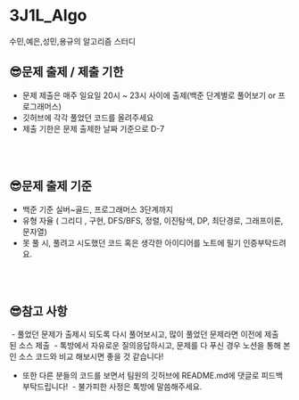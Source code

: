 # 3J1L_Algo
수민,예은,성민,용규의 알고리즘 스터디 




## 😎문제 출제 / 제출 기한
- 문제 제출은 매주 일요일 20시 ~ 23시 사이에 출제(백준 단계별로 풀어보기 or 프로그래머스)
- 깃허브에 각각 풀었던 코드를 올려주세요
- 제출 기한은 문제 출제한 날짜 기준으로 D-7

<br />
<br />

## 😎문제 출제 기준
- 백준 기준 실버~골드, 프로그래머스 3단계까지
- 유형 자율 ( 그리디 , 구현, DFS/BFS, 정렬, 이진탐색, DP, 최단경로, 그래프이론, 문자열)
- 못 풀 시, 풀려고 시도했던 코드 혹은 생각한 아이디어를 노트에 필기 인증부탁드려요.

<br />
<br />


## 😎참고 사항
 - 풀었던 문제가 출제시 되도록 다시 풀어보시고, 많이 풀었던 문제라면 이전에 제출된 소스 제출
 - 톡방에서 자유로운 질의응답하시고, 문제를 다 푸신 경우 노션을 통해 본인 소스 코드와 비교 해보시면 좋을 것 같습니다! 
 - 또한 다른 분들의 코드를 보면서 팀원의 깃허브에 README.md에 댓글로 피드백 부탁드립니다! 
 - 불가피한 사정은 톡방에 말씀해주세요. 
